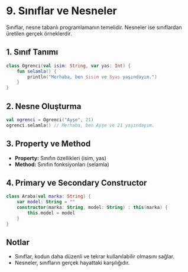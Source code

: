 # 9. Sınıflar ve Nesneler

Sınıflar, nesne tabanlı programlamanın temelidir. Nesneler ise sınıflardan üretilen gerçek örneklerdir.

## 1. Sınıf Tanımı
```kotlin
class Ogrenci(val isim: String, var yas: Int) {
    fun selamla() {
        println("Merhaba, ben $isim ve $yas yaşındayım.")
    }
}
```

## 2. Nesne Oluşturma
```kotlin
val ogrenci = Ogrenci("Ayşe", 21)
ogrenci.selamla() // Merhaba, ben Ayşe ve 21 yaşındayım.
```

## 3. Property ve Method
- **Property:** Sınıfın özellikleri (isim, yas)
- **Method:** Sınıfın fonksiyonları (selamla)

## 4. Primary ve Secondary Constructor
```kotlin
class Araba(val marka: String) {
    var model: String = ""
    constructor(marka: String, model: String) : this(marka) {
        this.model = model
    }
}
```

## Notlar
- Sınıflar, kodun daha düzenli ve tekrar kullanılabilir olmasını sağlar.
- Nesneler, sınıfların gerçek hayattaki karşılığıdır. 